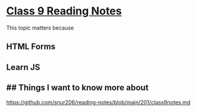 # [Class 9 Reading Notes](https://github.com/snur206/reading-notes/blob/main/201/class9notes.md)

This topic matters because



## HTML Forms










## Learn JS













## ## Things I want to know more about




https://github.com/snur206/reading-notes/blob/main/201/class9notes.md
